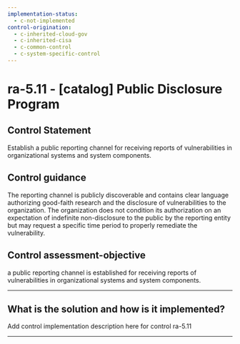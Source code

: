 ```yaml
---
implementation-status:
  - c-not-implemented
control-origination:
  - c-inherited-cloud-gov
  - c-inherited-cisa
  - c-common-control
  - c-system-specific-control
---
```


# ra-5.11 - \[catalog\] Public Disclosure Program

## Control Statement

Establish a public reporting channel for receiving reports of vulnerabilities in organizational systems and system components.

## Control guidance

The reporting channel is publicly discoverable and contains clear language authorizing good-faith research and the disclosure of vulnerabilities to the organization. The organization does not condition its authorization on an expectation of indefinite non-disclosure to the public by the reporting entity but may request a specific time period to properly remediate the vulnerability.

## Control assessment-objective

a public reporting channel is established for receiving reports of vulnerabilities in organizational systems and system components.

______________________________________________________________________

## What is the solution and how is it implemented?

Add control implementation description here for control ra-5.11

______________________________________________________________________
